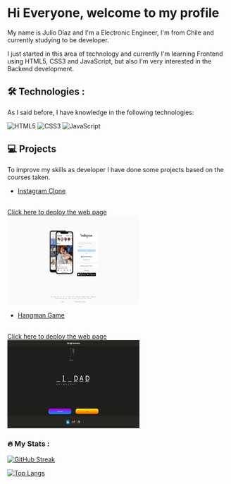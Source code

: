 # Hi Everyone, welcome to my profile

My name is Julio Díaz and I'm a Electronic Engineer, I'm from Chile and currently studying to be developer.

I just started in this area of technology and currently I'm learning Frontend using HTML5, CSS3 and JavaScript, but also I'm very interested in the Backend development.

## :hammer_and_wrench: Technologies : 

As I said before, I have knowledge in the following technologies:

<div>
    <img src="https://user-images.githubusercontent.com/25181517/117447535-f00a3a00-af3d-11eb-89bf-45aaf56dbaf1.png" title=HTML5 alt="HTML5" style= "width:40px; height:40">
    <img src="https://user-images.githubusercontent.com/25181517/183898674-75a4a1b1-f960-4ea9-abcb-637170a00a75.png" title=CSS3 alt="CSS3" style= "width:40px; height:40">
    <img src="https://user-images.githubusercontent.com/25181517/117447155-6a868a00-af3d-11eb-9cfe-245df15c9f3f.png" title=JavaScript alt="JavaScript" style= "width:40px; height:40">

</div>

## :computer: Projects

To improve my skills as developer I have done some projects based on the courses taken.

- <a href="https://github.com/Judvel/Instagram-Clone">Instagram Clone</a>
<br>
<a href="https://judvel.github.io/Instagram-Clone/">Click here to deploy the web page</a>
<img src="https://github.com/Judvel/Instagram-Clone/blob/main/img/homePageDesktop.png" style="width:300px; height:200px">

- <a href="https://github.com/Judvel/Hangman-Game">Hangman Game</a>
<br>
<a href="https://judvel.github.io/Hangman-Game/">Click here to deploy the web page</a>
<img src="https://github.com/Judvel/Challenge-ONE-Juego-De-Ahorcado/blob/main/img/gamePage.png" style="width:300px; height:200px">

### :fire: My Stats :
[![GitHub Streak](http://github-readme-streak-stats.herokuapp.com?user=Judvel&theme=dark&background=000000)](https://git.io/streak-stats)

[![Top Langs](https://github-readme-stats.vercel.app/api/top-langs/?username=Judvel&layout=compact&theme=vision-friendly-dark)](https://github.com/anuraghazra/github-readme-stats)
